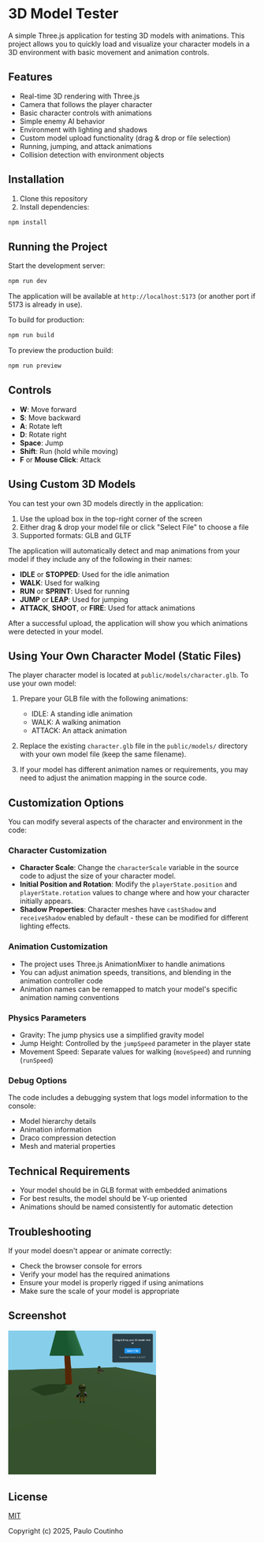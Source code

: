 # 3D Model Tester

A simple Three.js application for testing 3D models with animations. This project allows you to quickly load and visualize your character models in a 3D environment with basic movement and animation controls.

## Features

- Real-time 3D rendering with Three.js
- Camera that follows the player character
- Basic character controls with animations
- Simple enemy AI behavior
- Environment with lighting and shadows
- Custom model upload functionality (drag & drop or file selection)
- Running, jumping, and attack animations
- Collision detection with environment objects

## Installation

1. Clone this repository
2. Install dependencies:

```bash
npm install
```

## Running the Project

Start the development server:

```bash
npm run dev
```

The application will be available at `http://localhost:5173` (or another port if 5173 is already in use).

To build for production:

```bash
npm run build
```

To preview the production build:

```bash
npm run preview
```

## Controls

- **W**: Move forward
- **S**: Move backward
- **A**: Rotate left
- **D**: Rotate right
- **Space**: Jump
- **Shift**: Run (hold while moving)
- **F** or **Mouse Click**: Attack

## Using Custom 3D Models

You can test your own 3D models directly in the application:

1. Use the upload box in the top-right corner of the screen
2. Either drag & drop your model file or click "Select File" to choose a file
3. Supported formats: GLB and GLTF

The application will automatically detect and map animations from your model if they include any of the following in their names:
- **IDLE** or **STOPPED**: Used for the idle animation
- **WALK**: Used for walking
- **RUN** or **SPRINT**: Used for running
- **JUMP** or **LEAP**: Used for jumping
- **ATTACK**, **SHOOT**, or **FIRE**: Used for attack animations

After a successful upload, the application will show you which animations were detected in your model.

## Using Your Own Character Model (Static Files)

The player character model is located at `public/models/character.glb`. To use your own model:

1. Prepare your GLB file with the following animations:
   - IDLE: A standing idle animation
   - WALK: A walking animation
   - ATTACK: An attack animation

2. Replace the existing `character.glb` file in the `public/models/` directory with your own model file (keep the same filename).

3. If your model has different animation names or requirements, you may need to adjust the animation mapping in the source code.

## Customization Options

You can modify several aspects of the character and environment in the code:

### Character Customization

- **Character Scale**: Change the `characterScale` variable in the source code to adjust the size of your character model.
- **Initial Position and Rotation**: Modify the `playerState.position` and `playerState.rotation` values to change where and how your character initially appears.
- **Shadow Properties**: Character meshes have `castShadow` and `receiveShadow` enabled by default - these can be modified for different lighting effects.

### Animation Customization

- The project uses Three.js AnimationMixer to handle animations
- You can adjust animation speeds, transitions, and blending in the animation controller code
- Animation names can be remapped to match your model's specific animation naming conventions

### Physics Parameters

- Gravity: The jump physics use a simplified gravity model
- Jump Height: Controlled by the `jumpSpeed` parameter in the player state
- Movement Speed: Separate values for walking (`moveSpeed`) and running (`runSpeed`)

### Debug Options

The code includes a debugging system that logs model information to the console:
- Model hierarchy details
- Animation information
- Draco compression detection
- Mesh and material properties

## Technical Requirements

- Your model should be in GLB format with embedded animations
- For best results, the model should be Y-up oriented
- Animations should be named consistently for automatic detection

## Troubleshooting

If your model doesn't appear or animate correctly:
- Check the browser console for errors
- Verify your model has the required animations
- Ensure your model is properly rigged if using animations
- Make sure the scale of your model is appropriate

## Screenshot

<img width="300" src="https://github.com/paulocoutinhox/3d-model-tester/blob/main/extras/images/screenshot.png?raw=true">

## License

[MIT](http://opensource.org/licenses/MIT)

Copyright (c) 2025, Paulo Coutinho